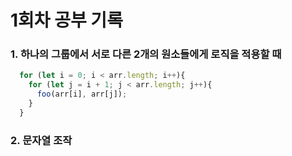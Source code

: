 # 1회차 공부 기록

### 1. 하나의 그룹에서 서로 다른 2개의 원소들에게 로직을 적용할 때 
```javascript
  for (let i = 0; i < arr.length; i++){
    for (let j = i + 1; j < arr.length; j++){
      foo(arr[i], arr[j]);
    }
  }
```

### 2. 문자열 조작
